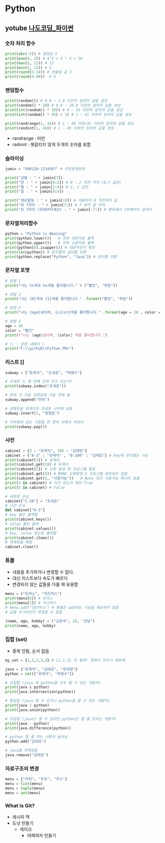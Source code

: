 # Python
## yotube [나도코딩_파이썬](https://youtu.be/kWiCuklohdY)

### 숫자 처리 함수
```python
print(abs(-5)) # 절댓값 5
print(pow(4, 2)) # 4^2 = 4 * 4 = 16
print(max(5, 12)) # 12
print(min(5, 12)) # 5
print(round(3.14)) # 반올림 값 3
print(round(4.99))  # 5
````

### 랜덤함수
```python
print(random()) # 0.0 ~ 1.0 미만의 임의의 값을 생성
print(random() * 10) # 0.0 ~ 10.0 미만의 임의의 값을 생성
print(int(random() * 10)) # 0 ~ 10 미만의 임의의 값을 생성
print(int(random() * 45) + 1) # 1 ~ 45 이하의 임의의 값을 생성

print(randrange(1, 46)) # 1 ~ 46 미만/45 이하의 임의의 값을 생성
print(randint(1, 45)) # 1 ~ 45 이하의 임의의 값을 생성
```
* randrange : 미만
* radnint : 헷갈리지 않게 두개의 숫자를 포함

### 슬라이싱
```python
jumin = "990120-1234567" # 주민등록번호

print("성별 : " + jumin[7])
print("연 : " + jumin[0:2]) # 0 ~ 2 직전 까지 (0,1 값만)
print("월 : " + jumin[2:4]) # 2, 3 값만
print("일 : " + jumin[4:6])

print("생년월일 : " + jumin[:6]) # 처음부터 6 직전까지 값
print("뒤 7자리 : " + jumin[7:]) # 7 부터 끝 까지
print("뒤 7자리 (뒤에부터계산) : " + jumin[-7:]) # 맨뒤에서 7번째부터 끝까지
```

### 문자열처리함수
```python
python = "Python is Amazing"
print(python.lower())   # 전부 대문자로 출력
print(python.upper())   # 전부 소문자로 출력
print(python[0].isupper()) # 대문자인지 확인
print(len(python)) # 문자열의 길이를 반환
print(python.replace("Python", "Java")) # 문자열 치환
```

### 문자열 포맷
```python
# 방법 1
print("나는 %s색과 %s색을 좋아합니다." % ("빨강", "파랑"))

# 방법 2
print("나는 {0}색과 {1}색을 좋아합니다." .format("빨강", "파랑"))

# 방법 3
print("나는 {age}살이며, {color}색을 좋아합니다." .format(age = 20 , color = "빨강"))

# 방법 4
age = 20
color = "빨간"
print(f"나는 {age}살이며, {color} 색을 좋아합니다.")

# \\ : 문장 내에서 \
print("F:\\github\\Python_PR>")
```

### 리스트 []
```python
subway = ["유재석", "조세호", "박명수"]

# 조세호 는 몇 번째 칸에 타고 있는가?
print(subway.index("조세호"))

# 하하 가 다음 정류장에 다음 칸에 탐
subway.append("하하")

# 정형돈을 유재석과 조세호 사이에 넣음
subway.insert(1, "정형돈")

# 지하철에 있는 사람을 한 명씩 뒤에서 꺼낸다.
print(subway.pop())
```

### 사전
```python
cabinet = {3 : "유재석", 100 : "김태호"}
cabinet = {"A-3" : "유재석" , "B-100" : "김태호"} # key에 문자열도 가능
print(cabinet[3]) # 유재석
print(cabinet.get(3)) # 유재석
print(cabinet[5]) # 오류 발생 후 프로그램 종료
print(cabinet.get(5)) # NONE 오류발생 X 프로그램 종료되지 않음
print(cabinet.get(5, "사용가능"))   # None 대신 사용가능 메시지 표출
print(3 in cabinet) # 키가 있는지 확인 True
print(5 in cabinet) # False

# 새로운 손님
cabinet["C-20"] = "조세호"
# 나간 손님
del cabinet["A-3"]
# key 들만 출력함
print(cabinet.keys())
# value 들만 출력
print(cabinet.values())
# key, value 쌍으로 출력함
print(cabinet.items())
# 목욕탕을 폐점
cabinet.clear()
```

### 튜플
* 내용을 추가하거나 변경할 수 없다.
* 대신 리스트보다 속도가 빠르다
* 변경되지 않는 값들을 다룰 때 유용함
```python
menu = ("돈까스", "치즈까스")
print(menu[0]) # 돈까스
print(menu[1]) # 치즈까스
# menu.add("생선까스") # 튜플은 add라는 기능을 제공하지 않음
# 값을 추가하던지 변경할 수 없음

(name, age, hobby) = ("김종국", 20, "코딩")
print(name, age, hobby)
```

### 집합 (set)
* 중복 안됨, 순서 없음
```python
my_set = {1,2,3,3,3} # {1,2,3} 만 출력! 중복이 안되기 때문에

java = {"유재석", "김태호", "양세형"}
python = set(["유재석", "박명수"])

# 교집합 (java 와 python을 모두 할 수 있는 개발자)
print(java & python)
print(java.intersection(python))

# 합집합 (java 할 수 있거나 python을 할 수 있는 개발자)
print(java | python)
print(java.union(python))

# 차집합 (java는 할 수 있지만 python은 할 줄 모르는 개발자)
print(java - python)
print(java.difference(python))

# python 할 줄 아는 사람이 늘어남
python.add("김태호")

# java를 까먹었음
java.remove("김태호")
```

### 자료구조의 변경
```python
menu = {"커피", "우유", "주스"}
menu = list(menu)
menu = tuple(menu)
menu = set(menu)
```


### What is Git?
* 레시피 책
* 도넛 만들기
  * 케이크
    * 야채피자 만들기
